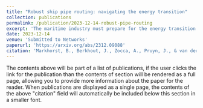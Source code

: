 ```yaml
---
title: "Robust ship pipe routing: navigating the energy transition"
collection: publications
permalink: /publication/2023-12-14-robust-pipe-routing
excerpt: 'The maritime industry must prepare for the energy transition from fossil fuels to sustainable alternatives. Making ships future-proof is necessary given their long lifetime, but it is also complex because the future fuel type is uncertain. Within this uncertainty, one typically overlooks pipe routing, although it is a crucial driver for design time and costs. Therefore, we propose a mathematical approach for modeling uncertainty in pipe routing with deterministic, stochastic, and robust optimization. All three models are based on state-of-the-art integer linear optimization models for the Stochastic Steiner Forest Problem and adjusted to the maritime domain using specific constraints for pipe routing. We compare the models using both artificial and realistic instances and show that considering uncertainty using stochastic optimization and robust optimization leads to cost reductions of up to 22% in our experiments.'
date: 2023-12-14
venue: 'Submitted to Networks'
paperurl: 'https://arxiv.org/abs/2312.09088'
citation: 'Markhorst, B., Berkhout, J., Zocca, A., Pruyn, J., & van der Mei, R. (2023). Robust ship pipe routing: navigating the energy transition. arXiv preprint arXiv:2312.09088.'
---
```


The contents above will be part of a list of publications, if the user clicks the link for the publication than the contents of section will be rendered as a full page, allowing you to provide more information about the paper for the reader. When publications are displayed as a single page, the contents of the above "citation" field will automatically be included below this section in a smaller font.
